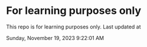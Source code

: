 # For learning purposes only
This repo is for learning purposes only.
Last updated at

Sunday, November 19, 2023 9:22:01 AM

